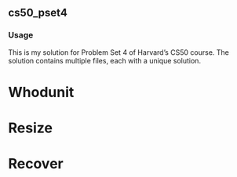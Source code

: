 ## cs50_pset4

### Usage
This is my solution for Problem Set 4 of Harvard’s CS50 course.  The solution contains multiple files, each with a unique solution.

# Whodunit
# Resize
# Recover


